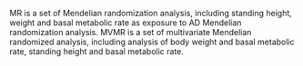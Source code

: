 MR is a set of Mendelian randomization analysis, including standing height, weight and basal metabolic rate as exposure to AD Mendelian randomization analysis.
MVMR is a set of multivariate Mendelian randomized analysis, including analysis of body weight and basal metabolic rate, standing height and basal metabolic rate.
